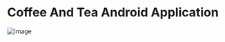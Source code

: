 # Coffee And Tea Android Application
![image](https://github.com/vinbuddy/coffee-ecommerce-android/assets/94288269/c40dfaa1-e583-43f3-b414-c136fbf3727c)
